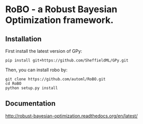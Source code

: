 RoBO - a Robust Bayesian Optimization framework.
================================================

Installation
------------

First install the latest version of GPy: 	   
```
pip install git+https://github.com/SheffieldML/GPy.git
```

Then, you can install robo by:
```
git clone https://github.com/automl/RoBO.git
cd RoBO
python setup.py install
```

Documentation
-------------

http://robust-bayesian-optimization.readthedocs.org/en/latest/
